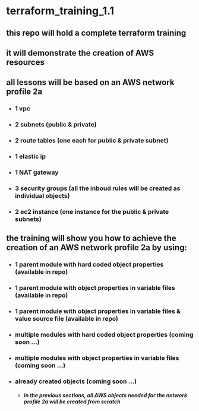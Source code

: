 # terraform_training_1.1

## this repo will hold a complete terraform training 
## it will demonstrate the creation of AWS resources
## all lessons will be based on an AWS network profile 2a
  * ###  1 vpc
  * ###  2 subnets (public & private)
  * ###  2 route tables (one each for public & private subnet)
  * ###  1 elastic ip
  * ###  1 NAT gateway
  * ###  3 security groups (all the inboud rules will be created as individual objects)
  * ###  2 ec2 instance (one instance for the public & private subnets)
  
## the training will show you how to achieve the creation of an AWS network profile 2a by using:
  * ###  1 parent module with hard coded object properties (available in repo)
  * ###  1 parent module with object properties in variable files (available in repo)
  * ###  1 parent module with object properties in variable files & value source file (available in repo)
  * ###  multiple modules with hard coded object properties (coming soon ...)
  * ###  multiple modules with object properties in variable files (coming soon ...)
  * ###  already created objects (coming soon ...)
      * #####  in the previous sections, all AWS objects needed for the network profile 2a will be created from scratch
  
